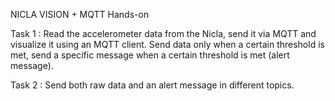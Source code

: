 NICLA VISION + MQTT Hands-on

Task 1 : Read the accelerometer data from the Nicla, send it via MQTT and visualize it using an MQTT client.
         Send data only when a certain threshold is met, send a specific message when a certain threshold is met (alert message).
         
Task 2 : Send both raw data and an alert message in different topics.

